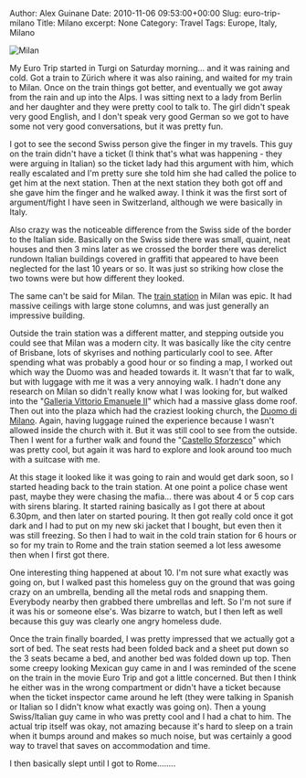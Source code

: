 Author: Alex Guinane
Date: 2010-11-06 09:53:00+00:00
Slug: euro-trip-milano
Title: Milano
excerpt: None
Category: Travel
Tags: Europe, Italy, Milano

![Milan](/images/2010/2010-11-06-euro-trip-milano/p1040765.jpg)

My Euro Trip started in Turgi on Saturday morning... and it was raining and cold. Got a train to Zürich where it was also raining, and waited for my train to Milan.
Once on the train things got better, and eventually we got away from the rain and up into the Alps. I was sitting next to a lady from Berlin and her daughter and they were pretty cool to talk to. The girl didn't speak very good English, and I don't speak very good German so we got to have some not very good conversations, but it was pretty fun.

I got to see the second Swiss person give the finger in my travels. This guy on the train didn't have a ticket (I think that's what was happening - they were arguing in Italian) so the ticket lady had this argument with him, which really escalated and I'm pretty sure she told him she had called the police to get him at the next station. Then at the next station they both got off and she gave him the finger and he walked away. I think it was the first sort of argument/fight I have seen in Switzerland, although we were basically in Italy.

Also crazy was the noticeable difference from the Swiss side of the border to the Italian side. Basically on the Swiss side there was small, quaint, neat houses and then 3 mins later as we crossed the border there was derelict rundown Italian buildings covered in graffiti that appeared to have been neglected for the last 10 years or so. It was just so striking how close the two towns were but how different they looked.

The same can't be said for Milan. The [train station](http://en.wikipedia.org/wiki/Milano_Centrale_railway_station) in Milan was epic. It had massive ceilings with large stone columns, and was just generally an impressive building.

Outside the train station was a different matter, and stepping outside you could see that Milan was a modern city. It was basically like the city centre of Brisbane, lots of skyrises and nothing particularly cool to see. After spending what was probably a good hour or so finding a map, I worked out which way the Duomo was and headed towards it. It wasn't that far to walk, but with luggage with me it was a very annoying walk. I hadn't done any research on Milan so didn't really know what I was looking for, but walked into the "[Galleria Vittorio Emanuele II](http://en.wikipedia.org/wiki/Galleria_Vittorio_Emanuele_II)" which had a massive glass dome roof. Then out into the plaza which had the craziest looking church, the [Duomo di Milano](http://en.wikipedia.org/wiki/Milan_Cathedral). Again, having luggage ruined the experience because I wasn't allowed inside the church with it. But it was still cool to see from the outside. Then I went for a further walk and found the "[Castello Sforzesco](http://en.wikipedia.org/wiki/Castello_Sforzesco)" which was pretty cool, but again it was hard to explore and look around too much with a suitcase with me.

At this stage it looked like it was going to rain and would get dark soon, so I started heading back to the train station. At one point a police chase went past, maybe they were chasing the mafia... there was about 4 or 5 cop cars with sirens blaring. It started raining basically as I got there at about 6.30pm, and then later on started pouring. It then got really cold once it got dark and I had to put on my new ski jacket that I bought, but even then it was still freezing. So then I had to wait in the cold train station for 6 hours or so for my train to Rome and the train station seemed a lot less awesome then when I first got there.

One interesting thing happened at about 10. I'm not sure what exactly was going on, but I walked past this homeless guy on the ground that was going crazy on an umbrella, bending all the metal rods and snapping them. Everybody nearby then grabbed there umbrellas and left. So I'm not sure if it was his or someone else's. Was bizarre to watch, but I then left as well because this guy was clearly one angry homeless dude.

Once the train finally boarded, I was pretty impressed that we actually got a sort of bed. The seat rests had been folded back and a sheet put down so the 3 seats became a bed, and another bed was folded down up top. Then some creepy looking Mexican guy came in and I was reminded of the scene on the train in the movie Euro Trip and got a little concerned. But then I think he either was in the wrong compartment or didn't have a ticket because when the ticket inspector came around he left (they were talking in Spanish or Italian so I didn't know what exactly was going on). Then a young Swiss/Italian guy came in who was pretty cool and I had a chat to him. The actual trip itself was okay, not amazing because it's hard to sleep on a train when it bumps around and makes so much noise, but was certainly a good way to travel that saves on accommodation and time.

I then basically slept until I got to Rome........
